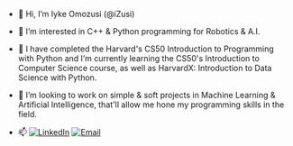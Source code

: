 - 👋 Hi, I’m Iyke Omozusi (@iZusi)
  
- 👀 I’m interested in C++ & Python programming for Robotics & A.I.
- 🌱 I have completed the Harvard's CS50 Introduction to Programming with Python and I’m currently learning the CS50's Introduction to Computer Science course, as well as HarvardX: Introduction to Data Science with Python.
- 💞️ I’m looking to work on simple & soft projects in Machine Learning & Artificial Intelligence, that'll allow me hone my programming skills in the field.
- 📫 [![LinkedIn](https://img.shields.io/badge/Connect-LinkedIn-blue)](https://www.linkedin.com/in/iomozusi)
[![Email](https://img.shields.io/badge/Email-Contact-brightgreen)](mailto:iyke.zusi@gmail.com)

<!---
iZusi/iZusi is a ✨ special ✨ repository because its `README.md` (this file) appears on your GitHub profile.
You can click the Preview link to take a look at your changes.
--->
